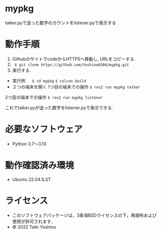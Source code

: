 # mypkg
talker.pyで送った数字のカウントをlistener.pyで表示する

# 動作手順
1. GithubのサイトでcodeからHTTPSへ移動し, URLをコピーする.
1. ``` $ git clone https://github.com/Yoshino0304/mypkg.git```
1. 実行する.

* 実行例 　
```$ cd mypkg```
```$ colcon build```
* ２つの端末を開く
1つ目の端末での操作
```$ ros2 run mypkg talker```

2つ目の端末での操作
```$ ros2 run mypkg listener```

これでtalker.pyが送った数字をlistener.pyで表示できる.
# 必要なソフトウェア
* Python 3.7～3.10

# 動作確認済み環境
* Ubuntu 22.04.1LST

# ライセンス
* このソフトウェアパッケージは，3条項BSDライセンスの下，再頒布および使用が許可されます．
* © 2022 Taiki Yoshino
